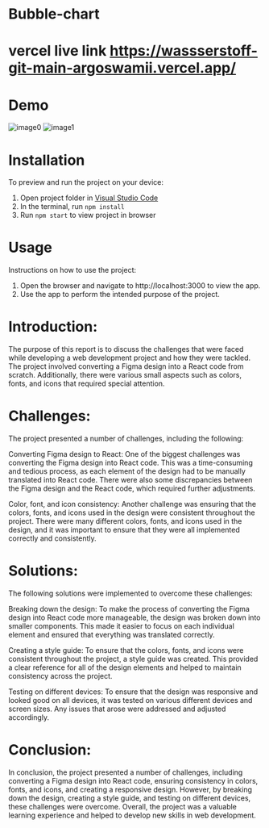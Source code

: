 # Bubble-chart
# vercel live link https://wassserstoff-git-main-argoswamii.vercel.app/

# Demo

![image0](https://user-images.githubusercontent.com/69120132/221351684-d3790415-2233-4d41-8988-e9718200a745.png)
![image1](https://user-images.githubusercontent.com/69120132/221351690-5e1fcfb7-4f91-4932-9cee-861bf42b6751.png)

# Installation
To preview and run the project on your device:

1. Open project folder in <a href="https://code.visualstudio.com/download">Visual Studio Code</a>
2. In the terminal, run `npm install`
3. Run `npm start` to view project in browser

# Usage
Instructions on how to use the project:

1. Open the browser and navigate to http://localhost:3000 to view the app.
2. Use the app to perform the intended purpose of the project.

# Introduction:
The purpose of this report is to discuss the challenges that were faced while developing a web development project and how they were tackled. The project involved converting a Figma design into a React code from scratch. Additionally, there were various small aspects such as colors, fonts, and icons that required special attention.

# Challenges:
The project presented a number of challenges, including the following:

Converting Figma design to React: One of the biggest challenges was converting the Figma design into React code. This was a time-consuming and tedious process, as each element of the design had to be manually translated into React code. There were also some discrepancies between the Figma design and the React code, which required further adjustments.

Color, font, and icon consistency: Another challenge was ensuring that the colors, fonts, and icons used in the design were consistent throughout the project. There were many different colors, fonts, and icons used in the design, and it was important to ensure that they were all implemented correctly and consistently.

# Solutions:
The following solutions were implemented to overcome these challenges:

Breaking down the design: To make the process of converting the Figma design into React code more manageable, the design was broken down into smaller components. This made it easier to focus on each individual element and ensured that everything was translated correctly.

Creating a style guide: To ensure that the colors, fonts, and icons were consistent throughout the project, a style guide was created. This provided a clear reference for all of the design elements and helped to maintain consistency across the project.

Testing on different devices: To ensure that the design was responsive and looked good on all devices, it was tested on various different devices and screen sizes. Any issues that arose were addressed and adjusted accordingly.

# Conclusion:
In conclusion, the project presented a number of challenges, including converting a Figma design into React code, ensuring consistency in colors, fonts, and icons, and creating a responsive design. However, by breaking down the design, creating a style guide, and testing on different devices, these challenges were overcome. Overall, the project was a valuable learning experience and helped to develop new skills in web development.


